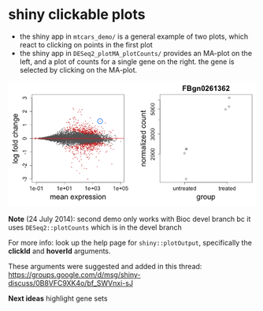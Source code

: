 # shiny clickable plots

- the shiny app in `mtcars_demo/` is a general example of two plots, which react
  to clicking on points in the first plot
- the shiny app in `DESeq2_plotMA_plotCounts/` provides an MA-plot on
  the left, and a plot of counts for a single gene on the right. the
  gene is selected by clicking on the MA-plot.

<img src="example.png">

**Note** (24 July 2014): second demo only works with Bioc devel branch bc it uses
`DESeq2::plotCounts` which is in the devel branch 

For more info: look up the help page for `shiny::plotOutput`,
specifically the **clickId** and **hoverId** arguments.

These arguments were suggested and added in this thread:
https://groups.google.com/d/msg/shiny-discuss/0B8VFC9XK4o/bf_SWVnxi-sJ 

**Next ideas** highlight gene sets


